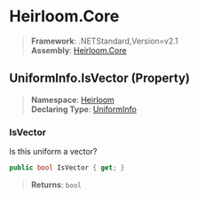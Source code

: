 # Heirloom.Core

> **Framework**: .NETStandard,Version=v2.1  
> **Assembly**: [Heirloom.Core][0]

## UniformInfo.IsVector (Property)

> **Namespace**: [Heirloom][0]  
> **Declaring Type**: [UniformInfo][1]

### IsVector

Is this uniform a vector?

```cs
public bool IsVector { get; }
```

> **Returns**: `bool`

[0]: ../../../Heirloom.Core.md
[1]: ../UniformInfo.md
